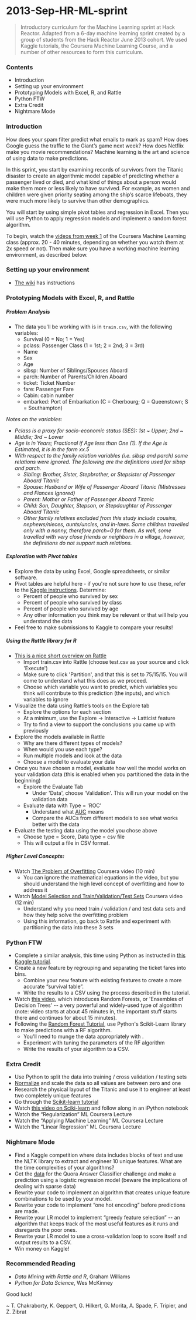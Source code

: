 2013-Sep-HR-ML-sprint
=====================
> Introductory curriculum for the Machine Learning sprint at Hack Reactor. Adapted from a 6-day machine learning sprint created by a group of students from the Hack Reactor June 2013 cohort. We used Kaggle tutorials, the Coursera Machine Learning Course, and a number of other resources to form this curriculum.


### Contents
* Introduction
* Setting up your environment
* Prototyping Models with Excel, R, and Rattle
* Python FTW
* Extra Credit
* Nightmare Mode

### Introduction
How does your spam filter predict what emails to mark as spam? How does Google guess the traffic to the Giant’s game next week? How does Netflix make you movie recommendations? Machine learning is the art and science of using data to make predictions.

In this sprint, you start by examining records of survivors from the Titanic disaster to create an algorithmic model capable of predicting whether a passenger lived or died, and what kind of things about a person would make them more or less likely to have survived. For example, as women and children were given priority seating among the ship’s scarce lifeboats, they were much more likely to survive than other demographics.

You will start by using simple pivot tables and regression in Excel. Then you will use Python to apply regression models and implement a random forest algorithm.

To begin, watch the [videos from week 1](https://class.coursera.org/ml-003/lecture/index) of the Coursera Machine Learning class (approx. 20 - 40 minutes, depending on whether you watch them at 2x speed or not). Then make sure you have a working machine learning environment, as described below.

### Setting up your environment
* [The wiki](https://github.com/palimpsests/2013-Sep-HR-ML-sprint/wiki/Setting-up-your-dev-environment) has instructions

### Prototyping Models with Excel, R, and Rattle

##### Problem Analysis
* The data you'll be working with is in ```train.csv```, with the following variables:
  * Survival (0 = No; 1 = Yes)
  * pclass: Passenger Class (1 = 1st; 2 = 2nd; 3 = 3rd)
  * Name
  * Sex
  * Age
  * sibsp: Number of Siblings/Spouses Aboard
  * parch: Number of Parents/Children Aboard
  * ticket: Ticket Number
  * fare: Passenger Fare
  * Cabin: cabin number
  * embarked: Port of Embarkation (C = Cherbourg; Q = Queenstown; S = Southampton)

_Notes on the variables:_

* _Pclass is a proxy for socio-economic status (SES): 1st ~ Upper; 2nd ~ Middle; 3rd ~ Lower_
* _Age is in Years; Fractional if Age less than One (1).  If the Age is Estimated, it is in the form xx.5_
* _With respect to the family relation variables (i.e. sibsp and parch) some relations were ignored.  The following are the definitions used for sibsp and parch._
    * _Sibling: Brother, Sister, Stepbrother, or Stepsister of Passenger Aboard Titanic_
    * _Spouse: Husband or Wife of Passenger Aboard Titanic (Mistresses and Fiances Ignored)_
    * _Parent: Mother or Father of Passenger Aboard Titanic_
    * _Child: Son, Daughter, Stepson, or Stepdaughter of Passenger Aboard Titanic_
    * _Other family relatives excluded from this study include cousins, nephews/nieces, aunts/uncles, and in-laws. Some children travelled only with a nanny, therefore parch=0 for them.  As well, some travelled with very close friends or neighbors in a village, however, the definitions do not support such relations._

##### Exploration with Pivot tables
* Explore the data by using Excel, Google spreadsheets, or similar software.
* Pivot tables are helpful here - if you're not sure how to use these, refer to the [Kaggle instructions](http://www.kaggle.com/c/titanic-gettingStarted/details/getting-started-with-excel). Determine:
  * Percent of people who survived by sex
  * Percent of people who survived by class
  * Percent of people who survived by age
  * Any other information you think may be relevant or that will help you understand the data
* Feel free to make submissions to Kaggle to compare your results!

##### Using the Rattle library for R
* [This is a nice short overview on Rattle](http://onepager.togaware.com/StartO.pdf)
  * Import train.csv into Rattle (choose test.csv as your source and click 'Execute')
  * Make sure to click 'Partition', and that this is set to 75/15/15. You will come to understand what this does as we proceed.
  * Choose which variable you want to predict, which variables you think will contribute to this prediction (the inputs), and which variables to ignore
* Visualize the data using Rattle’s tools on the Explore tab
  * Explore the options for each section
  * At a minimum,  use the Explore → Interactive → Latticist feature
  * Try to find a view to support the conclusions you came up with previously
* Explore the models available in Rattle
  * Why are there different types of models?
  * When would you use each type?
  * Run multiple models and look at the data
  * Choose a model to evaluate your data
* Once you have chosen a model, evaluate how well the model works on your validation data (this is enabled when you partitioned the data in the beginning)
  * Explore the Evaluate Tab
      * Under 'Data', choose 'Validation'.  This will run your model on the validation data
  * Evaluate data with Type = 'ROC'
      * Understand what [AUC](http://en.wikipedia.org/wiki/Receiver_operating_characteristic#Area_under_the_curve) means
      * Compare the AUCs from different models to see what works better with the data
* Evaluate the testing data using the model you chose above
  * Choose type = Score, Data type = csv file
  * This will output a file in CSV format.

##### Higher Level Concepts:

* Watch [The Problem of Overfitting](https://class.coursera.org/ml-003/lecture/39) Coursera video (10 min)
  * You can ignore the mathematical equations in the video, but you should understand the high level concept of overfitting and how to address it
* Watch [Model Selection and Train/Validation/Test Sets](https://class.coursera.org/ml-003/lecture/61) Coursera video (12 min)
  * Understand why you need train / validation / and test data sets and how they help solve the overfitting problem
  * Using this information, go back to Rattle and experiment with partitioning the data into these 3 sets

### Python FTW

* Complete a similar analysis, this time using Python as instructed in [this Kaggle tutorial](http://www.kaggle.com/c/titanic-gettingStarted/details/getting-started-with-python).
* Create a new feature by regrouping and separating the ticket fares into bins.
  * Combine your new feature with existing features to create a more accurate “survival table”.
  * Write the results to a CSV using the process described in the tutorial.
* Watch [this video](http://www.youtube.com/watch?v=kwt6XEh7U3g#t=45m35s), which introduces Random Forests, or 'Ensembles of Decision Trees' -- a very powerful and widely-used type of algorithm (note: video starts at about 45 minutes in, the important stuff starts there and continues for about 15 minutes).
* Following the [Random Forest Tutorial](http://www.kaggle.com/c/titanic-gettingStarted/details/getting-started-with-random-forests), use Python's Scikit-Learn library to make predictions with a RF algorithm.
  * You'll need to munge the data appropriately with .
  * Experiment with tuning the parameters of the RF algorithm
  * Write the results of your algorithm to a CSV.

### Extra Credit

* Use Python to split the data into training / cross validation / testing sets
* [Normalize](http://en.wikipedia.org/wiki/Normalization_%28statistics%29) and scale the data so all values are between zero and one
* Research the physical layout of the Titanic and use it to engineer at least two completely unique features
* Go through the [Scikit-learn tutorial](http://scikit-learn.org/stable/tutorial/index.html)
* Watch [this video on Sciki-learn](http://www.youtube.com/watch?v=cHZONQ2-x7I) and follow along in an iPython notebook
* Watch the “Regularization” ML Coursera Lecture
* Watch the “Applying Machine Learning” ML Coursera Lecture
* Watch the “Linear Regression” ML Coursera Lecture

### Nightmare Mode

* Find a Kaggle competition where data includes blocks of text and use the NLTK library to extract and engineer 10 unique features. What are the time complexities of your algorithms?
* Get the [data](http://qsf.cf.quoracdn.net/QuoraAnswerClassifier_testcases.zip) for the Quora Answer Classifier challenge and make a prediction using a logistic regression model (beware the implications of dealing with sparse data)
* Rewrite your code to implement an algorithm that creates unique feature combinations to be used by your model.
* Rewrite your code to implement “one hot encoding” before predictions are made.
* Rewrite your LR model to implement  “greedy feature selection” -- an algorithm that keeps track of the most useful features as it runs and disregards the poor ones.
* Rewrite your LR model to use a cross-validation loop to score itself and output results to a CSV.
* Win money on Kaggle!

### Recommended Reading
* _Data Mining with Rattle and R_, Graham Williams
* _Python for Data Science_, Wes McKinney

Good luck!

~ T. Chakraborty, K. Geppert, G. Hilkert, G. Morita, A. Spade, F. Tripier, and Z. Zibrat